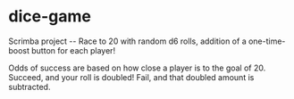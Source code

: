 # dice-game

Scrimba project -- Race to 20 with random d6 rolls, addition of a one-time-boost button for each player!

Odds of success are based on how close a player is to the goal of 20. Succeed, and your roll is doubled! Fail, and that doubled amount is subtracted.
